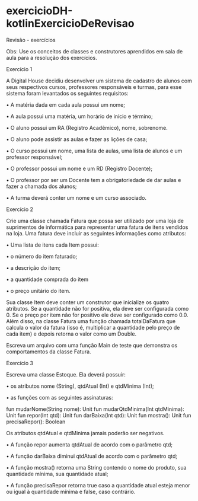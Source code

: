 # exercicioDH-kotlinExercicioDeRevisao


Revisão - exercícios


Obs: Use os conceitos de classes e construtores aprendidos em sala de aula para a resolução dos
exercícios.


Exercício 1


A Digital House decidiu desenvolver um sistema de cadastro de alunos com seus respectivos cursos, professores responsáveis e turmas, para esse sistema foram levantados os seguintes requisitos:

• A matéria dada em cada aula possui um nome;

• A aula possui uma matéria, um horário de início e término;

• O aluno possui um RA (Registro Acadêmico), nome, sobrenome.

• O aluno pode assistir as aulas e fazer as lições de casa;

• O curso possui um nome, uma lista de aulas, uma lista de alunos e um professor responsável;

• O professor possui um nome e um RD (Registro Docente);

• O professor por ser um Docente tem a obrigatoriedade de dar aulas e fazer a chamada dos alunos;

• A turma deverá conter um nome e um curso associado.


Exercício 2


Crie uma classe chamada Fatura que possa ser utilizado por uma loja de suprimentos de informática para representar uma fatura de itens vendidos na loja.
Uma fatura deve incluir as seguintes informações como atributos:

• Uma lista de itens cada Item possui:

• o número do item faturado;

• a descrição do item;

• a quantidade comprada do item

• o preço unitário do item.

Sua classe Item deve conter um construtor que inicialize os quatro atributos. Se a quantidade não for positiva, ela deve ser configurada como 0. Se o preço por item não
for positivo ele deve ser configurado como 0.0. Além disso, na classe Fatura uma função chamada totalDaFatura que calcula o valor da fatura (isso é, multiplicar a quantidade pelo preço de cada item) e depois retorna o valor como um Double.

Escreva um arquivo com uma função Main de teste que demonstra os comportamentos da classe Fatura.


Exercício 3



Escreva uma classe Estoque. Ela deverá possuir:

• os atributos nome (String), qtdAtual (Int) e qtdMinima (Int);

• as funções com as seguintes assinaturas:

fun mudarNome(String nome): Unit
fun mudarQtdMinima(Int qtdMinima): Unit
fun repor(Int qtd): Unit
fun darBaixa(Int qtd): Unit
fun mostra(): Unit
fun precisaRepor(): Boolean


Os atributos qtdAtual e qtdMinima jamais poderão ser negativos.

• A função repor aumenta qtdAtual de acordo com o parâmetro qtd;

• A função darBaixa diminui qtdAtual de acordo com o parâmetro qtd;

• A função mostra() retorna uma String contendo o nome do produto, sua quantidade mínima, sua quantidade atual;

• A função precisaRepor retorna true caso a quantidade atual esteja menor ou igual à quantidade mínima e false, caso contrário.
